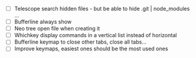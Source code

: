 - [ ] Telescope search hidden files - but be able to hide .git | node_modules ...
- [ ] Bufferline always show
- [ ] Neo tree open file when creating it
- [ ] Whichkey display commands in a vertical list instead of horizontal
- [ ] Bufferline keymap to close other tabs, close all tabs...
- [ ] Improve keymaps, easiest ones should be the most used ones
